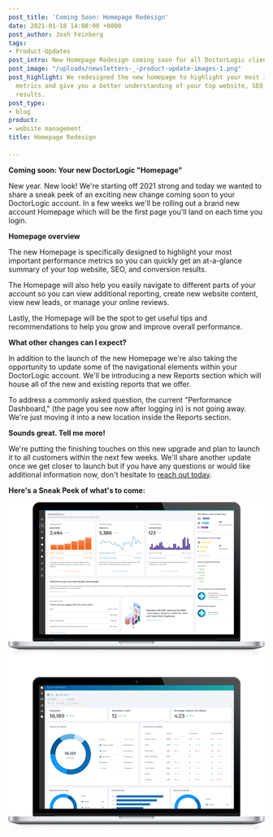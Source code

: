 ```yaml
---
post_title: 'Coming Soon: Homepage Redesign'
date: 2021-01-18 14:00:00 +0000
post_author: Josh Feinberg
tags:
- Product-Updates
post_intro: New Homepage Redesign coming soon for all DoctorLogic clients.
post_image: "/uploads/newsletters-_-product-update-images-1.png"
post_highlight: We redesigned the new homepage to highlight your most important performance
  metrics and give you a better understanding of your top website, SEO, & conversion
  results.
post_type:
- blog
product:
- website management
title: Homepage Redesign

---
```

**Coming soon: Your new DoctorLogic "Homepage"**

New year. New look! We're starting off 2021 strong and today we wanted to share a sneak peek of an exciting new change coming soon to your DoctorLogic account. In a few weeks we'll be rolling out a brand new account Homepage which will be the first page you'll land on each time you login.

**Homepage overview**

The new Homepage is specifically designed to highlight your most important performance metrics so you can quickly get an at-a-glance summary of your top website, SEO, and conversion results.

The Homepage will also help you easily navigate to different parts of your account so you can view additional reporting, create new website content, view new leads, or manage your online reviews.

Lastly, the Homepage will be the spot to get useful tips and recommendations to help you grow and improve overall performance.

**What other changes can I expect?**

In addition to the launch of the new Homepage we're also taking the opportunity to update some of the navigational elements within your DoctorLogic account. We'll be introducing a new Reports section which will house all of the new and existing reports that we offer.

To address a commonly asked question, the current "Performance Dashboard," (the page you see now after logging in) is not going away. We're just moving it into a new location inside the Reports section.

**Sounds great. Tell me more!**

We're putting the finishing touches on this new upgrade and plan to launch it to all customers within the next few weeks. We'll share another update once we get closer to launch but if you have any questions or would like additional information now, don't hesitate to [reach out today](mailto:success@doctorlogic.com).

**Here's a Sneak Peek of what's to come:**

![](/uploads/group-8.png)